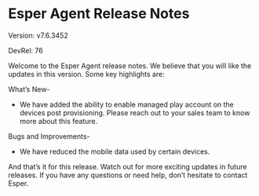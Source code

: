 # Esper Agent Release Notes 

Version: v7.6.3452

DevRel: 76 
  
Welcome to the Esper Agent release notes. We believe that you will like the updates in this version. Some key highlights are:  
  
What’s New-  

- We have added the ability to enable managed play account on the devices post provisioning. Please reach out to your sales team to know more about this feature.  
  
Bugs and Improvements-  

- We have reduced the mobile data used by certain devices.  
  
And that’s it for this release. Watch out for more exciting updates in future releases. If you have any questions or need help, don’t hesitate to contact Esper.
